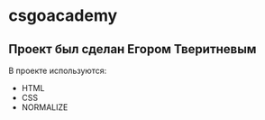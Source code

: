 # csgoacademy
## Проект был сделан Егором Тверитневым
В проекте используются:
- HTML
- CSS
- NORMALIZE
